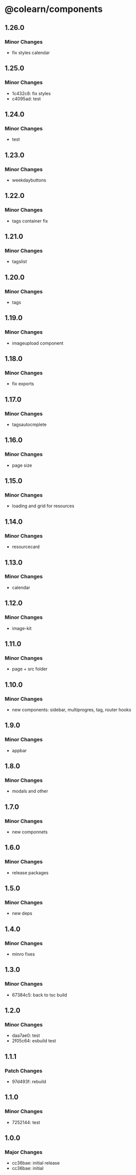 # @colearn/components

## 1.26.0

### Minor Changes

- fix styles calendar

## 1.25.0

### Minor Changes

- 1c432c8: fix styles
- c4095ad: test

## 1.24.0

### Minor Changes

- test

## 1.23.0

### Minor Changes

- weekdaybuttons

## 1.22.0

### Minor Changes

- tags container fix

## 1.21.0

### Minor Changes

- tagslist

## 1.20.0

### Minor Changes

- tags

## 1.19.0

### Minor Changes

- imageupload component

## 1.18.0

### Minor Changes

- fix exports

## 1.17.0

### Minor Changes

- tagsautocmplete

## 1.16.0

### Minor Changes

- page size

## 1.15.0

### Minor Changes

- loading and grid for resources

## 1.14.0

### Minor Changes

- resourcecard

## 1.13.0

### Minor Changes

- calendar

## 1.12.0

### Minor Changes

- image-kit

## 1.11.0

### Minor Changes

- page + src folder

## 1.10.0

### Minor Changes

- new components: sidebar, multiprogres, tag, router hooks

## 1.9.0

### Minor Changes

- appbar

## 1.8.0

### Minor Changes

- modals and other

## 1.7.0

### Minor Changes

- new componnets

## 1.6.0

### Minor Changes

- release packages

## 1.5.0

### Minor Changes

- new deps

## 1.4.0

### Minor Changes

- minro fixes

## 1.3.0

### Minor Changes

- 67384c5: back to tsc build

## 1.2.0

### Minor Changes

- daa7ae0: test
- 2f05c64: esbuild test

## 1.1.1

### Patch Changes

- 97d493f: rebuild

## 1.1.0

### Minor Changes

- 7252144: test

## 1.0.0

### Major Changes

- cc36bae: initial release
- cc36bae: initial
